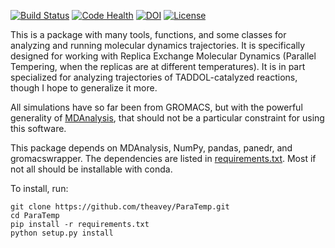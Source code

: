 [![Build Status](https://travis-ci.org/theavey/ParaTemp.svg?branch=master)](https://travis-ci.org/theavey/ParaTemp)
[![Code Health](https://landscape.io/github/theavey/ParaTemp/master/landscape.svg?style=flat)](https://landscape.io/github/theavey/ParaTemp/master)
[![DOI](https://zenodo.org/badge/64339257.svg)](https://zenodo.org/badge/latestdoi/64339257)
[![License](https://img.shields.io/badge/license-Apache%202.0-blue.svg?style=flat)](https://github.com/theavey/ParaTemp/blob/master/LICENSE)

This is a package with many tools, functions, and some classes for
analyzing and running molecular dynamics trajectories.
It is specifically designed for working with Replica Exchange Molecular
Dynamics (Parallel Tempering, when the replicas are at different
temperatures).
It is in part specialized for analyzing trajectories of TADDOL-catalyzed
reactions, though I hope to generalize it more.

All simulations have so far been from GROMACS, but with the powerful
generality of [MDAnalysis](https://www.mdanalysis.org/), that should not
be a particular constraint for using this software.

This package depends on MDAnalysis, NumPy, pandas, panedr, and
gromacswrapper.
The dependencies are listed in [requirements.txt](./requirements.txt).
Most if not all should be installable with conda.

To install, run:
```
git clone https://github.com/theavey/ParaTemp.git
cd ParaTemp
pip install -r requirements.txt
python setup.py install
```
